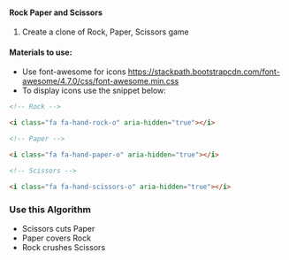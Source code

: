 #### Rock Paper and Scissors

1. Create a clone of Rock, Paper, Scissors game

#### Materials to use:

- Use font-awesome for icons https://stackpath.bootstrapcdn.com/font-awesome/4.7.0/css/font-awesome.min.css
- To display icons use the snippet below:

```html
<!-- Rock -->

<i class="fa fa-hand-rock-o" aria-hidden="true"></i>

<!-- Paper -->

<i class="fa fa-hand-paper-o" aria-hidden="true"></i>

<!-- Scissors -->

<i class="fa fa-hand-scissors-o" aria-hidden="true"></i>
```

### Use this Algorithm

- Scissors cuts Paper
- Paper covers Rock
- Rock crushes Scissors

